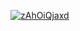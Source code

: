 <a href="file:/private/var/folders/sk/5l863n2500v5fw7dm2ybqcc40000gn/T/5277699604472066493/build/reports/kover/html/index.html">![zAhOiQjaxd](https://img.shields.io/badge/0.0-red?logo=kotlin&label=zAhOiQjaxd&style=for-the-badge)</a>
